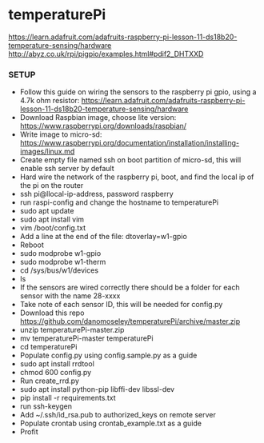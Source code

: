 # temperaturePi

https://learn.adafruit.com/adafruits-raspberry-pi-lesson-11-ds18b20-temperature-sensing/hardware
http://abyz.co.uk/rpi/pigpio/examples.html#pdif2_DHTXXD

### SETUP
- Follow this guide on wiring the sensors to the raspberry pi gpio, using a 4.7k ohm resistor: https://learn.adafruit.com/adafruits-raspberry-pi-lesson-11-ds18b20-temperature-sensing/hardware
- Download Raspbian image, choose lite version: https://www.raspberrypi.org/downloads/raspbian/
- Write image to micro-sd: https://www.raspberrypi.org/documentation/installation/installing-images/linux.md
- Create empty file named ssh on boot partition of micro-sd, this will enable ssh server by default
- Hard wire the network of the raspberry pi, boot, and find the local ip of the pi on the router
- ssh pi@llocal-ip-address, password raspberry
- run raspi-config and change the hostname to temperaturePi
- sudo apt update
- sudo apt install vim
- vim /boot/config.txt
- Add a line at the end of the file: dtoverlay=w1-gpio
- Reboot
- sudo modprobe w1-gpio
- sudo modprobe w1-therm
- cd /sys/bus/w1/devices
- ls
- If the sensors are wired correctly there should be a folder for each sensor with the name 28-xxxx
- Take note of each sensor ID, this will be needed for config.py
- Download this repo https://github.com/danomoseley/temperaturePi/archive/master.zip
- unzip temperaturePi-master.zip
- mv temperaturePi-master temperaturePi
- cd temperaturePi
- Populate config.py using config.sample.py as a guide
- sudo apt install rrdtool
- chmod 600 config.py
- Run create_rrd.py
- sudo apt install python-pip libffi-dev libssl-dev
- pip install -r requirements.txt
- run ssh-keygen
- Add ~/.ssh/id_rsa.pub to authorized_keys on remote server
- Populate crontab using crontab_example.txt as a guide
- Profit
